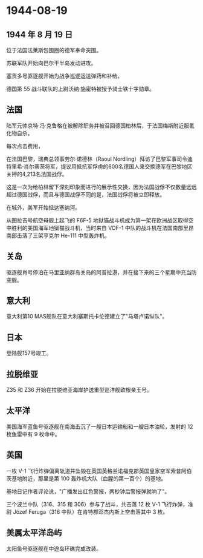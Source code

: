 # 1944-08-19

## 1944 年 8 月 19 日

位于法国法莱斯包围圈的德军奉命突围。

苏联军队开始向巴尔干半岛发动进攻。

塞贡多号驱逐舰开始为战争巡逻运送弹药和补给。

德国第 55 战斗联队的上尉沃纳·施密特被授予骑士铁十字勋章。

## 法国

陆军元帅京特·冯·克鲁格在被解除职务并被召回德国柏林后，于法国梅斯附近服氰化物自杀。

每次点击费用，

在法国巴黎，瑞典总领事劳尔·诺德林（Raoul
Nordling）拜访了巴黎军事司令迪特里希·肖尔蒂茨将军，提议用抵抗军俘虏的600名德国人来交换德军在巴黎地区关押的4,213名法国战俘。

这是一次为给柏林留下深刻印象而进行的展示性交换，因为法国战俘不仅数量远远超过德国战俘，而且与德国战俘不同的是，法国战俘将被立即释放。

在城外，美军开始抵达塞纳河。

从图拉吉号航空母舰上起飞的 F6F-5
地狱猫战斗机成为第一架在欧洲战区取得空中胜利的美国海军地狱猫战斗机，当时来自
VOF-1 中队的战斗机在法国南部里昂南部击落了三架亨克尔 He-111 中型轰炸机。

## 关岛

驱逐舰肖号停泊在马里亚纳群岛关岛的阿普拉港，并在接下来的三个星期中充当防空舰。

## 意大利

意大利第10 MAS舰队在意大利塞斯托卡伦德建立了"马塔卢诺纵队"。

## 日本

登陆舰157号竣工。

## 拉脱维亚

Z35 和 Z36 开始在拉脱维亚海岸护送重型巡洋舰欧根亲王号。

## 太平洋

美国海军蓝鱼号驱逐舰在南海击沉了一艘日本运输船和一艘日本油轮，发射的 12
枚鱼雷中有 9 枚命中。

## 英国

一枚 V-1
飞行炸弹偏离轨道并坠毁在英国英格兰诺福克郡英国皇家空军索普阿伯茨基地附近，那里是第
100 轰炸机大队（血腥的第一百个）的基地。

基地日记作者评论说，"广播发出红色警报，两秒钟后警报弹就响了"。

三个波兰中队（316、315 和 306）参与了战斗，共击落 12 枚 V-1
飞行炸弹，准尉 Józef Feruga（316 中队）在肯特郡邓杰内斯上空击落其中 3
枚。

## 美属太平洋岛屿

太阳鱼号驱逐舰在中途岛环礁完成改装。

